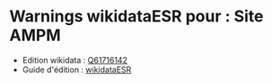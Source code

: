 Warnings wikidataESR pour : Site AMPM
================

- Edition wikidata : [Q61716142](https://www.wikidata.org/wiki/Q61716142)
- Guide d'édition : [wikidataESR](https://github.com/cpesr/wikidataESR/)

